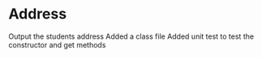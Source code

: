 # Address
Output the students address
Added a class file
Added unit test to test the constructor and get methods
